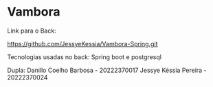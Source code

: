 # Vambora

Link para o Back:

https://github.com/JessyeKessia/Vambora-Spring.git 

Tecnologias usadas no back:
Spring boot e postgresql

Dupla:
Danillo Coelho Barbosa - 20222370017
Jessye Késsia Pereira - 20222370024

